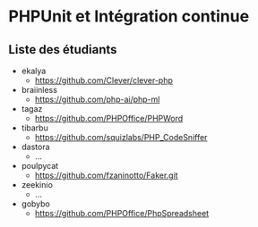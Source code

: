 # PHPUnit et Intégration continue

## Liste des étudiants

* ekalya
  * https://github.com/Clever/clever-php
* braiinless
  * https://github.com/php-ai/php-ml
* tagaz
  * https://github.com/PHPOffice/PHPWord
* tibarbu
  * https://github.com/squizlabs/PHP_CodeSniffer
* dastora
  * ...
* poulpycat
  * https://github.com/fzaninotto/Faker.git
* zeekinio
  * ...
* gobybo
  * https://github.com/PHPOffice/PhpSpreadsheet
